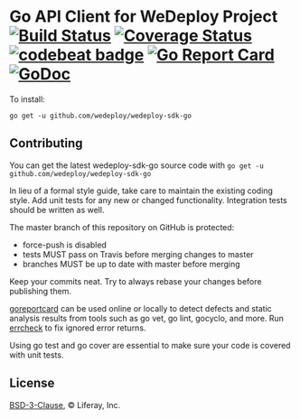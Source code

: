 # Go API Client for WeDeploy Project [![Build Status](https://travis-ci.com/wedeploy/wedeploy-sdk-go.svg?token=a51FNuiJPYZtHhup9q1V&branch=master)](https://travis-ci.com/wedeploy/wedeploy-sdk-go) [![Coverage Status](https://coveralls.io/repos/wedeploy/wedeploy-sdk-go/badge.svg)](https://coveralls.io/r/wedeploy/wedeploy-sdk-go) [![codebeat badge](https://codebeat.co/badges/20267bde-2111-4bdf-a101-78d062a7cc99)](https://codebeat.co/projects/github-com-wedeploy-wedeploy-sdk-go) [![Go Report Card](https://goreportcard.com/badge/github.com/wedeploy/wedeploy-sdk-go)](https://goreportcard.com/report/github.com/wedeploy/wedeploy-sdk-go) [![GoDoc](https://godoc.org/github.com/wedeploy/wedeploy-sdk-go?status.svg)](https://godoc.org/github.com/wedeploy/wedeploy-sdk-go)

To install:

`
go get -u github.com/wedeploy/wedeploy-sdk-go
`

## Contributing
You can get the latest wedeploy-sdk-go source code with `go get -u github.com/wedeploy/wedeploy-sdk-go`

In lieu of a formal style guide, take care to maintain the existing coding style. Add unit tests for any new or changed functionality. Integration tests should be written as well.

The master branch of this repository on GitHub is protected:
* force-push is disabled
* tests MUST pass on Travis before merging changes to master
* branches MUST be up to date with master before merging

Keep your commits neat. Try to always rebase your changes before publishing them.

[goreportcard](https://goreportcard.com/report/github.com/wedeploy/wedeploy-sdk-go) can be used online or locally to detect defects and static analysis results from tools such as go vet, go lint, gocyclo, and more. Run [errcheck](https://github.com/kisielk/errcheck) to fix ignored error returns.

Using go test and go cover are essential to make sure your code is covered with unit tests.

## License

[BSD-3-Clause](https://spdx.org/licenses/BSD-3-Clause.html), © Liferay, Inc.
